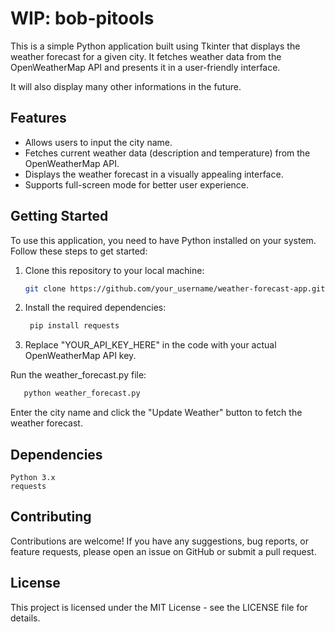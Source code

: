 # WIP: bob-pitools

This is a simple Python application built using Tkinter that displays the weather forecast for a given city. It fetches weather data from the OpenWeatherMap API and presents it in a user-friendly interface.

It will also display many other informations in the future.

## Features

- Allows users to input the city name.
- Fetches current weather data (description and temperature) from the OpenWeatherMap API.
- Displays the weather forecast in a visually appealing interface.
- Supports full-screen mode for better user experience.

## Getting Started

To use this application, you need to have Python installed on your system. Follow these steps to get started:

1. Clone this repository to your local machine:

   ```bash
   git clone https://github.com/your_username/weather-forecast-app.git
   ```

2. Install the required dependencies:


   ```bash
    pip install requests
   ```

3. Replace "YOUR_API_KEY_HERE" in the code with your actual OpenWeatherMap API key.

Run the weather_forecast.py file:

 ```bash
    python weather_forecast.py
 ```

Enter the city name and click the "Update Weather" button to fetch the weather forecast.

## Dependencies

    Python 3.x
    requests

## Contributing

Contributions are welcome! If you have any suggestions, bug reports, or feature requests, please open an issue on GitHub or submit a pull request.

## License

This project is licensed under the MIT License - see the LICENSE file for details.



